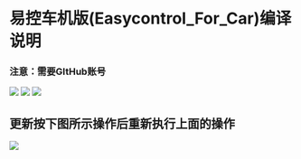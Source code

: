 # 易控车机版(Easycontrol_For_Car)编译说明

### 注意：需要GItHub账号

<img src="https://github.com/eiyooooo/Easycontrol_For_Car/raw/main/pic/build/1-2.webp">

<img src="https://github.com/eiyooooo/Easycontrol_For_Car/raw/main/pic/build/3-7.webp">

<img src="https://github.com/eiyooooo/Easycontrol_For_Car/raw/main/pic/build/8-9.webp">

## 更新按下图所示操作后重新执行上面的操作
<img src="https://github.com/eiyooooo/Easycontrol_For_Car/raw/main/pic/build/update.webp">